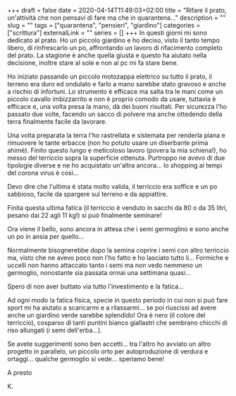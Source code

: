 +++ 
draft = false
date = 2020-04-14T11:49:03+02:00
title = "Rifare il prato, un'attività che non pensavi di fare ma che in quarantena..."
description = ""
slug = "" 
tags = ["quarantena", "pensieri", "giardino"]
categories = ["scrittura"]
externalLink = ""
series = []
+++
In questi giorni mi sono dedicato al prato.
Ho un piccolo giardino e ho deciso, visto il tanto tempo libero, di rinfrescarlo un po, affrontando un lavoro di rifacimento completo del prato.
La stagione è anche quella giusta e questo ha aiutato nella decisione, inoltre stare al sole e non al pc mi fa stare bene.

Ho iniziato passando un piccolo motozappa elettrico su tutto il prato, il terreno era duro ed ondulato e farlo a mano sarebbe stato gravoso e anche a rischio di infortuni.
Lo strumento è efficace ma salta tra le mani come un piccolo cavallo imbizzarrito e non è proprio comodo da usare, tuttavia è efficace e, una volta presa la mano, dà dei buoni risultati.
Per sicurezza l'ho passato due volte, facendo un sacco di polvere ma anche ottedendo della terra finalmente facile da lavorare.

Una volta preparata la terra l'ho rastrellata e sistemata per renderla piana e rimuovere le tante erbacce (non ho potuto usare un diserbante prima ahimè). Finito questo lungo e meticoloso lavoro (povera la mia schiena!), ho messo del terriccio sopra la superficie ottenuta.
Purtroppo ne avevo di due tipologie diverse e ne ho acquistato un'altra ancora... lo shopping ai tempi del corona virus è così...

Devo dire che l'ultima è stata molto valida, il terriccio era soffice e un po sabbioso, facile da spargere sul terreno e da appiattire.

Finita questa ultima fatica (il terriccio è venduto in sacchi da 80 o da 35 litri, pesano dai 22 agli 11 kg!) si può finalmente seminare!

Ora viene il bello, sono ancora in attesa che i semi germoglino e sono anche un po in ansia per quello...

Normalmente bisognerebbe dopo la semina coprire i semi con altro terriccio ma, visto che ne avevo poco non l'ho fatto e ho lasciato tutto li... Formiche e uccelli non hanno attaccato tanto i semi ma non vedo nemmeno un germoglio, nonostante sia passata ormai una settimana quasi...

Spero di non aver buttato via tutto l'investimento e la fatica...

Ad ogni modo la fatica fisica, specie in questo periodo in cui non si può fare sport mi ha aiutato a scaricarmi e a rilassarmi... se poi riuscissi ad avere anche un giardino verde sarebbe splendido! Ora è nero (il colore del terriccio), cosparso di tanti puntini bianco giallastri che sembrano chicchi di riso allungati (i semi dell'erba...).

Se avete suggerimenti sono ben accetti... tra l'altro ho avviato un altro progetto in parallelo, un piccolo orto per autoproduzione di verdura e ortaggi... qualche germoglio si vede... speriamo bene!

A presto

K.
